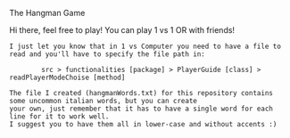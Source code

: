 The Hangman Game

Hi there, feel free to play!
You can play 1 vs 1 OR with friends!

	I just let you know that in 1 vs Computer you need to have a file to read and you'll have to specify the file path in:
	
      		src > functionalities [package] > PlayerGuide [class] > readPlayerModeChoise [method]
		
  	The file I created (hangmanWords.txt) for this repository contains some uncommon italian words, but you can create
  	your own, just remember that it has to have a single word for each line for it to work well. 
  	I suggest you to have them all in lower-case and without accents :)
